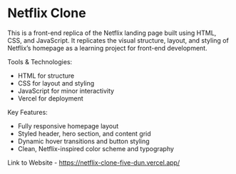 # Netflix Clone
This is a front-end replica of the Netflix landing page built using HTML, CSS, and JavaScript. It replicates the visual structure, layout, and styling of Netflix’s homepage as a learning project for front-end development.

Tools & Technologies:
- HTML for structure
- CSS for layout and styling
- JavaScript for minor interactivity
- Vercel for deployment

Key Features:
- Fully responsive homepage layout
- Styled header, hero section, and content grid
- Dynamic hover transitions and button styling
- Clean, Netflix-inspired color scheme and typography

Link to Website - https://netflix-clone-five-dun.vercel.app/
